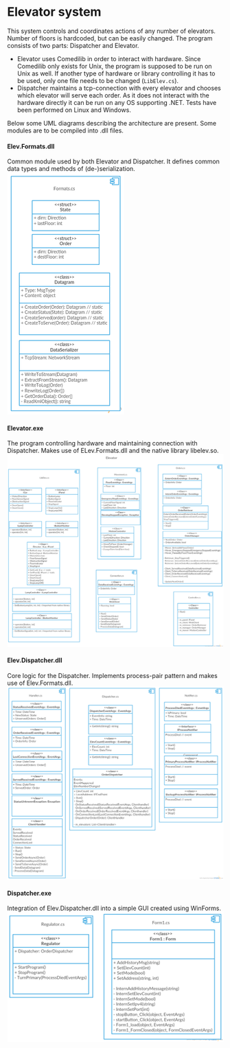 # Elevator system

This system controls and coordinates actions of any number of elevators. Number of floors is hardcoded, but can be easily changed. The program consists of two parts: Dispatcher and Elevator. 
* Elevator uses Comedilib in order to interact with hardware. Since Comedilib only exists for Unix, the program is supposed to be run on Unix as well. If another type of hardware or library controlling it has to be used, only one file needs to be changed (`LibElev.cs`).
* Dispatcher maintains a tcp-connection with every elevator and chooses which elevator will serve each order. As it does not interact with the hardware directly it can be run on any OS supporting .NET. Tests have been performed on Linux and Windows. 

Below some UML diagrams describing the architecture are present. Some modules are to be compiled into .dll files.

#### Elev.Formats.dll
Common module used by both Elevator and Dispatcher. It defines common data types and methods of (de-)serialization. 
![Formats diagram](https://github.com/DanglingPointer/Elevator-system/blob/master/Formats_class_diagram.jpg)

#### Elevator.exe
The program controlling hardware and maintaining connection with Dispatcher. Makes use of ELev.Formats.dll and the native library libelev.so.
![Elevator diagram](https://github.com/DanglingPointer/Elevator-system/blob/master/Elevator_class_diagram.jpg)

#### Elev.Dispatcher.dll
Core logic for the Dispatcher. Implements process-pair pattern and makes use of Elev.Formats.dll.
![ElevDispatcher diagram](https://github.com/DanglingPointer/Elevator-system/blob/master/ElevDispatcher_class_diagram.jpg)

#### Dispatcher.exe
Integration of Elev.Dispatcher.dll into a simple GUI created using WinForms.
![Dispatcher diagram](https://github.com/DanglingPointer/Elevator-system/blob/master/Dispatcher_class_diagram.jpg)
